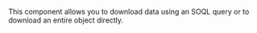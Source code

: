 This component allows you to download data using an SOQL query or to download an entire object directly.
